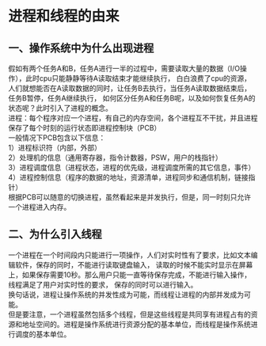 # 进程和线程的由来
## 一、操作系统中为什么出现进程    
假如有两个任务A和B，任务A进行一半的过程中，需要读取大量的数据（I/O操作），此时cpu只能静静等待A读取结束才能继续执行，
白白浪费了cpu的资源，人们就想能否在A读取数据的同时，让任务B去执行，当任务A读取数据结束后，任务B暂停，任务A继续执行，
如何区分任务A和任务B呢，以及如何恢复任务A的状态呢？此时引入了进程的概念。     
进程：每个程序对应一个进程，有自己的内存空间，各个进程互不干扰，并且进程保存了每个时刻的运行状态即进程控制块（PCB）    
一般情况下PCB包含以下信息：     
1）进程标识符（内部，外部）     
2）处理机的信息（通用寄存器，指令计数器，PSW，用户的栈指针）    
3）进程调度信息（进程状态，进程的优先级，进程调度所需的其它信息，事件）     
4）进程控制信息（程序的数据的地址，资源清单，进程同步和通信机制，链接指针）    
根据PCB可以随意的切换进程，虽然看起来是并发执行，但是，同一时刻只允许一个进程进入内存。     
## 二、为什么引入线程
一个进程在一个时间段内只能进行一项操作，人们对实时性有了要求，比如文本编辑软件，保存的同时，不能进行读取键盘输入，
读取的时候不能实时显示在屏幕上，如果保存需要10秒。那么用户只能一直等待保存完成，不能进行输入操作，线程满足了用户对实时性的要求，
保存的同时可以进行输入。     
换句话说，进程让操作系统的并发性成为可能，而线程让进程的内部并发成为可能。      
但是要注意，一个进程虽然包括多个线程，但是这些线程是共同享有进程占有的资源和地址空间的。进程是操作系统进行资源分配的基本单位，而线程是操作系统进行调度的基本单位。
 